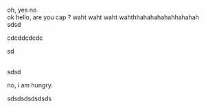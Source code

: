 oh, yes
no <br>
ok
hello, are you cap ?
waht waht waht wahthhahahahahahhahahah
<br>
sdsd


cdcddcdcdc


sd

<br>
sdsd

no, i am hungry.

sdsdsdsdsdsds
